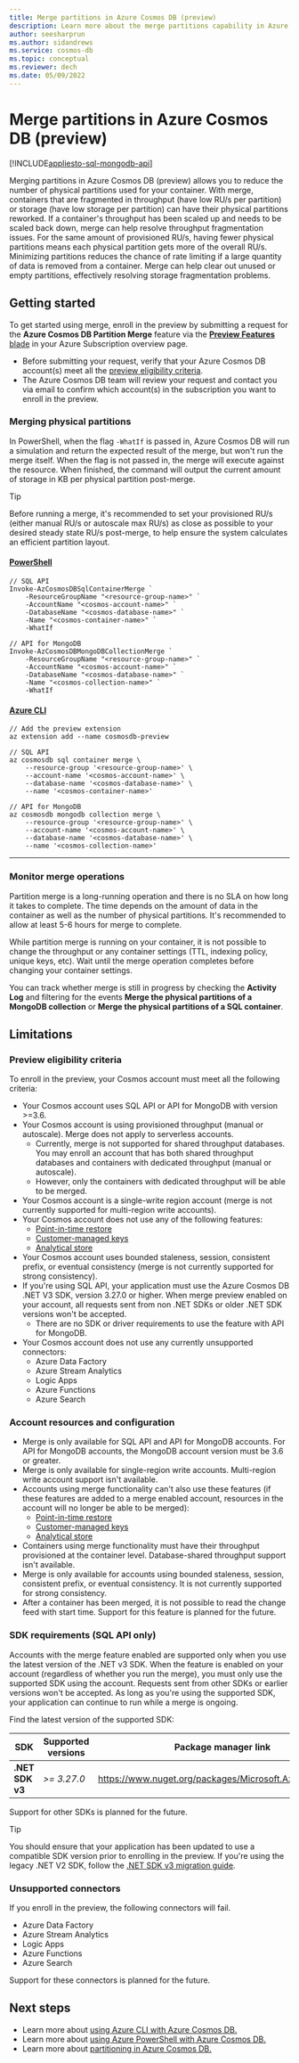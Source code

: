 ```yaml
---
title: Merge partitions in Azure Cosmos DB (preview)
description: Learn more about the merge partitions capability in Azure Cosmos DB
author: seesharprun
ms.author: sidandrews
ms.service: cosmos-db
ms.topic: conceptual
ms.reviewer: dech
ms.date: 05/09/2022
---
```


# Merge partitions in Azure Cosmos DB (preview)
[!INCLUDE[appliesto-sql-mongodb-api](includes/appliesto-sql-mongodb-api.md)]

Merging partitions in Azure Cosmos DB (preview) allows you to reduce the number of physical partitions used for your container. With merge, containers that are fragmented in throughput (have low RU/s per partition) or storage (have low storage per partition) can have their physical partitions reworked. If a container's throughput has been scaled up and needs to be scaled back down, merge can help resolve throughput fragmentation issues. For the same amount of provisioned RU/s, having fewer physical partitions means each physical partition gets more of the overall RU/s. Minimizing partitions reduces the chance of rate limiting if a large quantity of data is removed from a container. Merge can help clear out unused or empty partitions, effectively resolving storage fragmentation problems.

## Getting started

To get started using merge, enroll in the preview by submitting a request for the **Azure Cosmos DB Partition Merge** feature via the [**Preview Features** blade](../azure-resource-manager/management/preview-features.md) in your Azure Subscription overview page.
- Before submitting your request, verify that your Azure Cosmos DB account(s) meet all the [preview eligibility criteria](#preview-eligibility-criteria).
- The Azure Cosmos DB team will review your request and contact you via email to confirm which account(s) in the subscription you want to enroll in the preview.

### Merging physical partitions

In PowerShell, when the flag `-WhatIf` is passed in, Azure Cosmos DB will run a simulation and return the expected result of the merge, but won't run the merge itself. When the flag is not passed in, the merge will execute against the resource. When finished, the command will output the current amount of storage in KB per physical partition post-merge.
> [!TIP]
> Before running a merge, it's recommended to set your provisioned RU/s (either manual RU/s or autoscale max RU/s) as close as possible to your desired steady state RU/s post-merge, to help ensure the system calculates an efficient partition layout.

#### [PowerShell](#tab/azure-powershell)

```azurepowershell
// SQL API
Invoke-AzCosmosDBSqlContainerMerge `
    -ResourceGroupName "<resource-group-name>" `
    -AccountName "<cosmos-account-name>" `
    -DatabaseName "<cosmos-database-name>" `
    -Name "<cosmos-container-name>" `
    -WhatIf

// API for MongoDB
Invoke-AzCosmosDBMongoDBCollectionMerge `
    -ResourceGroupName "<resource-group-name>" `
    -AccountName "<cosmos-account-name>" `
    -DatabaseName "<cosmos-database-name>" `
    -Name "<cosmos-collection-name>" `
    -WhatIf
```

#### [Azure CLI](#tab/azure-cli)

```azurecli
// Add the preview extension
az extension add --name cosmosdb-preview

// SQL API
az cosmosdb sql container merge \
    --resource-group '<resource-group-name>' \
    --account-name '<cosmos-account-name>' \
    --database-name '<cosmos-database-name>' \
    --name '<cosmos-container-name>'

// API for MongoDB
az cosmosdb mongodb collection merge \
    --resource-group '<resource-group-name>' \
    --account-name '<cosmos-account-name>' \
    --database-name '<cosmos-database-name>' \
    --name '<cosmos-collection-name>'
```

---

### Monitor merge operations
Partition merge is a long-running operation and there is no SLA on how long it takes to complete. The time depends on the amount of data in the container as well as the number of physical partitions. It's recommended to allow at least 5-6 hours for merge to complete.

While partition merge is running on your container, it is not possible to change the throughput or any container settings (TTL, indexing policy, unique keys, etc). Wait until the merge operation completes before changing your container settings.

You can track whether merge is still in progress by checking the **Activity Log** and filtering for the events **Merge the physical partitions of a MongoDB collection** or **Merge the physical partitions of a SQL container**.

## Limitations

### Preview eligibility criteria
To enroll in the preview, your Cosmos account must meet all the following criteria:
* Your Cosmos account uses SQL API or API for MongoDB with version >=3.6.
* Your Cosmos account is using provisioned throughput (manual or autoscale). Merge does not apply to serverless accounts.
    * Currently, merge is not supported for shared throughput databases. You may enroll an account that has both shared throughput databases and containers with dedicated throughput (manual or autoscale).
    * However, only the containers with dedicated throughput will be able to be merged.
* Your Cosmos account is a single-write region account (merge is not currently supported for multi-region write accounts).
* Your Cosmos account does not use any of the following features:
  * [Point-in-time restore](continuous-backup-restore-introduction.md)
  * [Customer-managed keys](how-to-setup-cmk.md)
  * [Analytical store](analytical-store-introduction.md)
* Your Cosmos account uses bounded staleness, session, consistent prefix, or eventual consistency (merge is not currently supported for strong consistency).
* If you're using SQL API, your application must use the Azure Cosmos DB .NET V3 SDK, version 3.27.0 or higher. When merge preview enabled on your account, all requests sent from non .NET SDKs or older .NET SDK versions won't be accepted.
    * There are no SDK or driver requirements to use the feature with API for MongoDB.
* Your Cosmos account does not use any currently unsupported connectors:
    * Azure Data Factory
    * Azure Stream Analytics
    * Logic Apps
    * Azure Functions
    * Azure Search

### Account resources and configuration
* Merge is only available for SQL API and API for MongoDB accounts. For API for MongoDB accounts, the MongoDB account version must be 3.6 or greater.
* Merge is only available for single-region write accounts. Multi-region write account support isn't available.
* Accounts using merge functionality can't also use these features (if these features are added to a merge enabled account, resources in the account will no longer be able to be merged):
  * [Point-in-time restore](continuous-backup-restore-introduction.md)
  * [Customer-managed keys](how-to-setup-cmk.md)
  * [Analytical store](analytical-store-introduction.md)
* Containers using merge functionality must have their throughput provisioned at the container level. Database-shared throughput support isn't available.
* Merge is only available for accounts using bounded staleness, session, consistent prefix, or eventual consistency. It is not currently supported for strong consistency.
* After a container has been merged, it is not possible to read the change feed with start time. Support for this feature is planned for the future.

### SDK requirements (SQL API only)

Accounts with the merge feature enabled are supported only when you use the latest version of the .NET v3 SDK. When the feature is enabled on your account (regardless of whether you run the merge), you must only use the supported SDK using the account. Requests sent from other SDKs or earlier versions won't be accepted. As long as you're using the supported SDK, your application can continue to run while a merge is ongoing. 

Find the latest version of the supported SDK:

| SDK | Supported versions | Package manager link |
| --- | --- | --- |
| **.NET SDK v3** | *>= 3.27.0* | <https://www.nuget.org/packages/Microsoft.Azure.Cosmos/> |

Support for other SDKs is planned for the future.

> [!TIP]
> You should ensure that your application has been updated to use a compatible SDK version prior to enrolling in the preview. If you're using the legacy .NET V2 SDK, follow the [.NET SDK v3 migration guide](sql/migrate-dotnet-v3.md). 

### Unsupported connectors

If you enroll in the preview, the following connectors will fail.

* Azure Data Factory
* Azure Stream Analytics
* Logic Apps
* Azure Functions
* Azure Search

Support for these connectors is planned for the future.

## Next steps

* Learn more about [using Azure CLI with Azure Cosmos DB.](/cli/azure/azure-cli-reference-for-cosmos-db.md)
* Learn more about [using Azure PowerShell with Azure Cosmos DB.](/powershell/module/az.cosmosdb/)
* Learn more about [partitioning in Azure Cosmos DB.](partitioning-overview.md)
